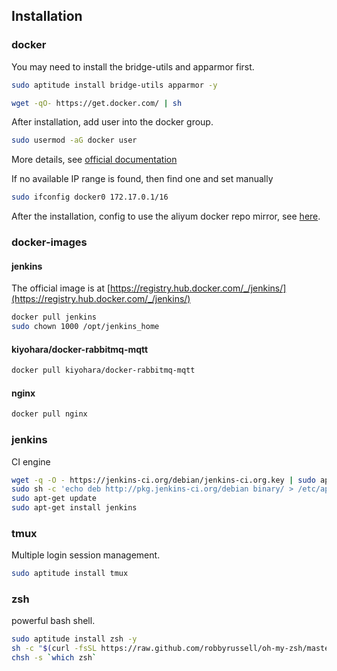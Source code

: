 ## Installation

### docker

You may need to install the bridge-utils and apparmor first.
```sh
sudo aptitude install bridge-utils apparmor -y
```

```sh
wget -qO- https://get.docker.com/ | sh
```

After installation, add user into the docker group.
```sh
sudo usermod -aG docker user
```

More details, see [official documentation](https://docs.docker.com/installation/ubuntulinux/)

If no available IP range is found, then find one and set manually
```sh
sudo ifconfig docker0 172.17.0.1/16
```

After the installation, config to use the aliyum docker repo mirror, see [here](http://help.aliyun.com/knowledge_detail.htm?knowledgeId=5974865).


### docker-images
#### jenkins
The official image is at [https://registry.hub.docker.com/_/jenkins/](https://registry.hub.docker.com/_/jenkins/)
```sh
docker pull jenkins
sudo chown 1000 /opt/jenkins_home
```

#### kiyohara/docker-rabbitmq-mqtt
```sh
docker pull kiyohara/docker-rabbitmq-mqtt
```

#### nginx
```sh
docker pull nginx
```

### jenkins
CI engine
```sh
wget -q -O - https://jenkins-ci.org/debian/jenkins-ci.org.key | sudo apt-key add -
sudo sh -c 'echo deb http://pkg.jenkins-ci.org/debian binary/ > /etc/apt/sources.list.d/jenkins.list'
sudo apt-get update
sudo apt-get install jenkins
```

### tmux
Multiple login session management.

```sh
sudo aptitude install tmux
```

### zsh
powerful bash shell.
```sh
sudo aptitude install zsh -y
sh -c "$(curl -fsSL https://raw.github.com/robbyrussell/oh-my-zsh/master/tools/install.sh)"
chsh -s `which zsh`
```
